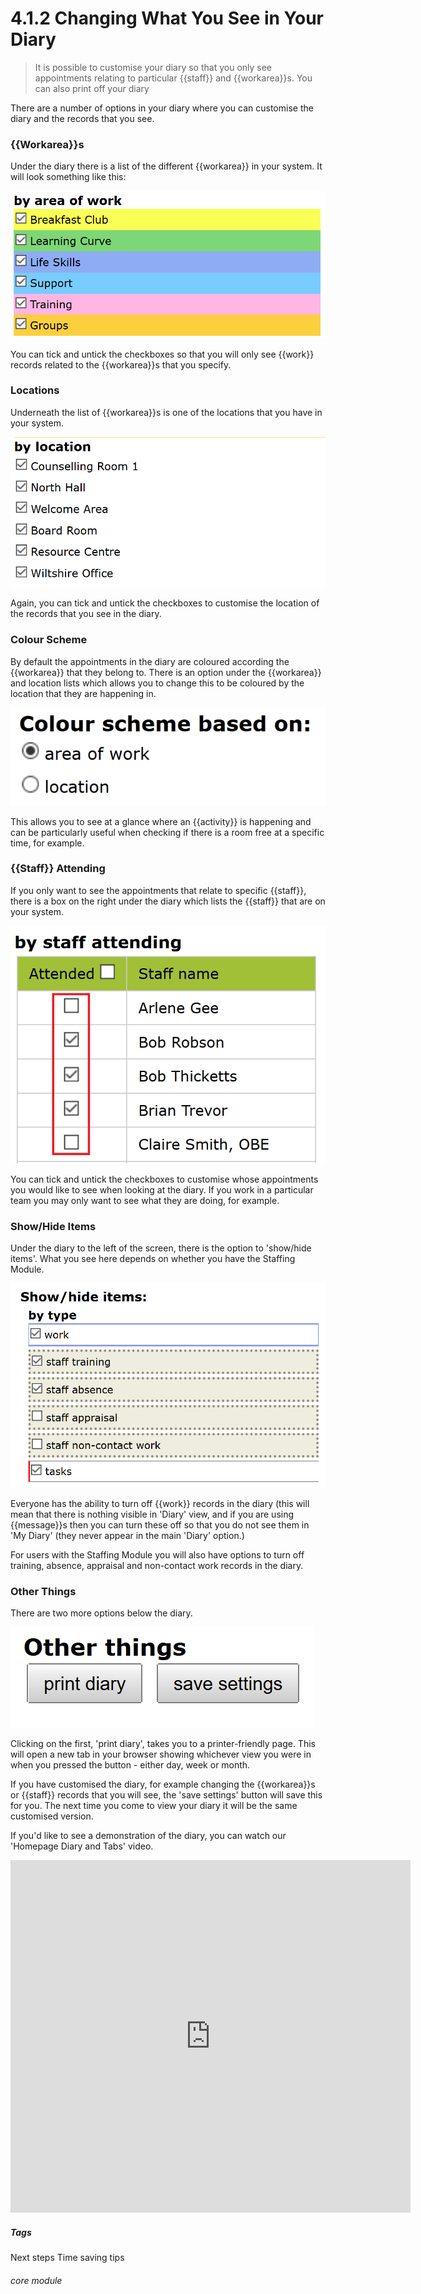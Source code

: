 # 4.1.2 Changing What You See in Your Diary

> It is possible to customise your diary so that you only see appointments relating to particular {{staff}} and {{workarea}}s. You can also print off your diary




There are a number of options in your diary where you can customise the diary and the records that you see.

### {{Workarea}}s

Under the diary there is a list of the different {{workarea}} in your system. It will look something like this:

![{{Workarea}}s in the Diary](4.1.2a.png)

You can tick and untick the checkboxes so that you will only see {{work}} records related to the {{workarea}}s that you specify.

### Locations

Underneath the list of {{workarea}}s is one of the locations that you have in your system. 

![Locations in the Diary](4.1.2b.png)

Again, you can tick and untick the checkboxes to customise the location of the records that you see in the diary. 

### Colour Scheme

By default the appointments in the diary are coloured according the {{workarea}} that they belong to. There is an option under the {{workarea}} and location lists which allows you to change this to be coloured by the location that they are happening in.

![Diary Colour Scheme Based On](4.1.2c.png)

This allows you to see at a glance where an {{activity}} is happening and can be particularly useful when checking if there is a room free at a specific time, for example.

### {{Staff}} Attending

If you only want to see the appointments that relate to specific {{staff}}, there is a box on the right under the diary which lists the {{staff}} that are on your system. 

![Diary {{Staff}} attending](4.1.2d.png)

You can tick and untick the checkboxes to customise whose appointments you would like to see when looking at the diary. If you work in a particular team you may only want to see what they are doing, for example.

### Show/Hide Items

Under the diary to the left of the screen, there is the option to 'show/hide items'. What you see here depends on whether you have the Staffing Module. 

![Diary Show Hide Items](4.1.2e.png)

Everyone has the ability to turn off {{work}} records in the diary (this will mean that there is nothing visible in 'Diary' view, and if you are using {{message}}s then you can turn these off so that you do not see them in 'My Diary' (they never appear in the main 'Diary' option.)

For users with the Staffing Module you will also have options to turn off training, absence, appraisal and non-contact work records in the diary. 

### Other Things

There are two more options below the diary. 

![Diary Other Things](4.1.2f.png)

Clicking on the first, 'print diary', takes you to a printer-friendly page. This will open a new tab in your browser showing whichever view you were in when you pressed the button - either day, week or month.

If you have customised the diary, for example changing the {{workarea}}s or {{staff}} records that you will see, the 'save settings' button will save this for you. The next time you come to view your diary it will be the same customised version.

If you'd like to see a demonstration of the diary, you can watch our 'Homepage Diary and Tabs' video.

<iframe width="640" height="564" src="https://player.vimeo.com/video/281952413" frameborder="0" allowFullScreen mozallowfullscreen webkitAllowFullScreen></iframe>


##### Tags
Next steps
Time saving tips

###### core module


